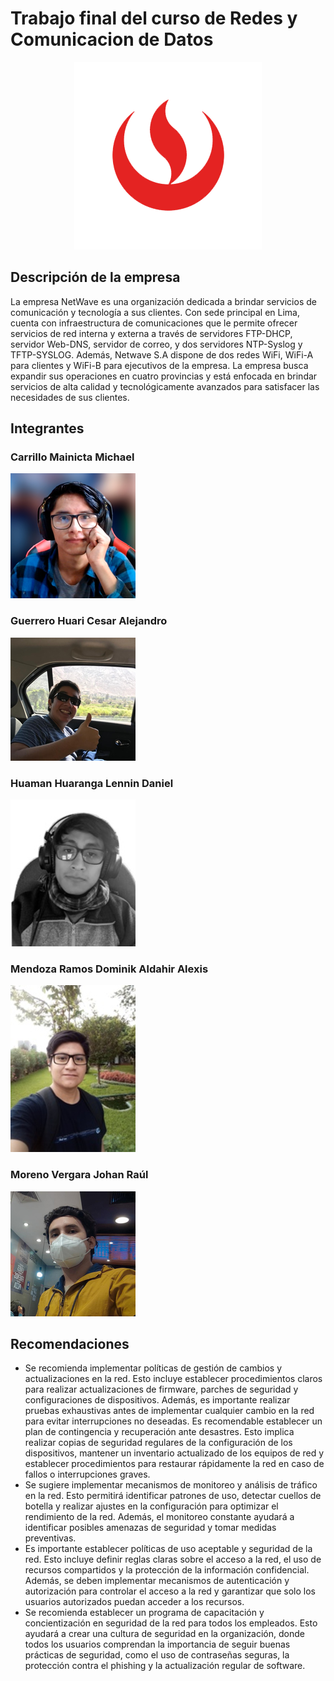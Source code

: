 # Trabajo final del curso de Redes y Comunicacion de Datos
<p align="center">
  <img src="https://github.com/BinaryCode-wave/Parcial/blob/main/imgs/UPC.png" alt="UPC">
</p>

## Descripción de la empresa
La empresa NetWave es una organización dedicada a brindar servicios de comunicación y tecnología a sus clientes. Con sede principal en Lima, cuenta con infraestructura de comunicaciones que le permite ofrecer servicios de red interna y externa a través de servidores FTP-DHCP, servidor Web-DNS, servidor de correo, y dos servidores NTP-Syslog y TFTP-SYSLOG. Además, Netwave S.A dispone de dos redes WiFi, WiFi-A para clientes y WiFi-B para ejecutivos de la empresa. La empresa busca expandir sus operaciones en cuatro provincias y está enfocada en brindar servicios de alta calidad y tecnológicamente avanzados para satisfacer las necesidades de sus clientes.

## Integrantes

### Carrillo Mainicta Michael 
![Michael Carrilo](https://github.com/NetWave-Redes/packet-tracer/blob/main/resources/imgs/Michael.png)

### Guerrero Huari Cesar Alejandro
![Cesar Guerrero](https://github.com/NetWave-Redes/packet-tracer/blob/main/resources/imgs/Alejandro.png)

### Huaman Huaranga Lennin Daniel
![Lennin Huaman](https://github.com/NetWave-Redes/packet-tracer/blob/main/resources/imgs/Lennin.png)


### Mendoza Ramos Dominik Aldahir Alexis
[![Dominik Mendoza](https://github.com/NetWave-Redes/packet-tracer/blob/main/resources/imgs/Dominik.png)](https://www.linkedin.com/in/dominik-mendoza-ramos-91496a224/)

### Moreno Vergara Johan Raúl  	
![Johan Moreno](https://github.com/NetWave-Redes/packet-tracer/blob/main/resources/imgs/Johan.png)


## Recomendaciones
- Se recomienda implementar políticas de gestión de cambios y actualizaciones en la red. Esto incluye establecer procedimientos claros para realizar actualizaciones de firmware, parches de seguridad y configuraciones de dispositivos. Además, es importante realizar pruebas exhaustivas antes de implementar cualquier cambio en la red para evitar interrupciones no deseadas.
Es recomendable establecer un plan de contingencia y recuperación ante desastres. Esto implica realizar copias de seguridad regulares de la configuración de los dispositivos, mantener un inventario actualizado de los equipos de red y establecer procedimientos para restaurar rápidamente la red en caso de fallos o interrupciones graves.
- Se sugiere implementar mecanismos de monitoreo y análisis de tráfico en la red. Esto permitirá identificar patrones de uso, detectar cuellos de botella y realizar ajustes en la configuración para optimizar el rendimiento de la red. Además, el monitoreo constante ayudará a identificar posibles amenazas de seguridad y tomar medidas preventivas.
- Es importante establecer políticas de uso aceptable y seguridad de la red. Esto incluye definir reglas claras sobre el acceso a la red, el uso de recursos compartidos y la protección de la información confidencial. Además, se deben implementar mecanismos de autenticación y autorización para controlar el acceso a la red y garantizar que solo los usuarios autorizados puedan acceder a los recursos.
- Se recomienda establecer un programa de capacitación y concientización en seguridad de la red para todos los empleados. Esto ayudará a crear una cultura de seguridad en la organización, donde todos los usuarios comprendan la importancia de seguir buenas prácticas de seguridad, como el uso de contraseñas seguras, la protección contra el phishing y la actualización regular de software.

